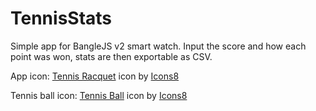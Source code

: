 # TennisStats

Simple app for BangleJS v2 smart watch. Input the score and how each point was won, stats are then exportable as CSV.


App icon: <a target="_blank" href="https://icons8.com/icon/9791/tennis-racquet">Tennis Racquet</a> icon by <a target="_blank" href="https://icons8.com">Icons8</a>

Tennis ball icon: <a target="_blank" href="https://icons8.com/icon/pUIaQzxWFbcl/tennis-ball">Tennis Ball</a> icon by <a target="_blank" href="https://icons8.com">Icons8</a>
